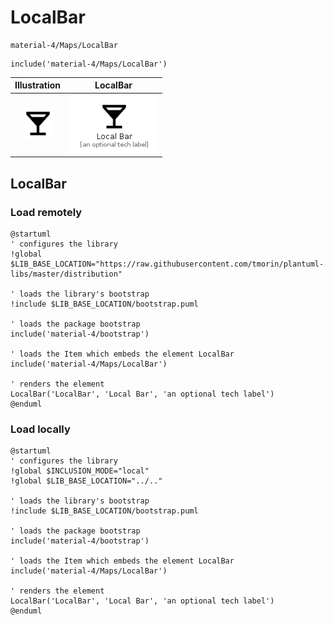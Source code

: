 # LocalBar


```text
material-4/Maps/LocalBar
```

```text
include('material-4/Maps/LocalBar')
```



| Illustration | LocalBar |
| :---: | :---: |
| ![illustration for Illustration](../../material-4/Maps/LocalBar.png) | ![illustration for LocalBar](../../material-4/Maps/LocalBar.Local.png) |




## LocalBar

### Load remotely
```plantuml
@startuml
' configures the library
!global $LIB_BASE_LOCATION="https://raw.githubusercontent.com/tmorin/plantuml-libs/master/distribution"

' loads the library's bootstrap
!include $LIB_BASE_LOCATION/bootstrap.puml

' loads the package bootstrap
include('material-4/bootstrap')

' loads the Item which embeds the element LocalBar
include('material-4/Maps/LocalBar')

' renders the element
LocalBar('LocalBar', 'Local Bar', 'an optional tech label')
@enduml
```

### Load locally
```plantuml
@startuml
' configures the library
!global $INCLUSION_MODE="local"
!global $LIB_BASE_LOCATION="../.."

' loads the library's bootstrap
!include $LIB_BASE_LOCATION/bootstrap.puml

' loads the package bootstrap
include('material-4/bootstrap')

' loads the Item which embeds the element LocalBar
include('material-4/Maps/LocalBar')

' renders the element
LocalBar('LocalBar', 'Local Bar', 'an optional tech label')
@enduml
```

